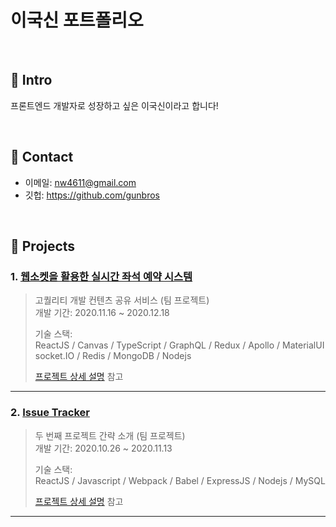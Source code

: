# 이국신 포트폴리오

</br>

## :pushpin: Intro

프론트엔드 개발자로 성장하고 싶은 이국신이라고 합니다!

</br>

## :pushpin: Contact

- 이메일: nw4611@gmail.com
- 깃헙: https://github.com/gunbros

</br>

## :pushpin: Projects

### 1. [웹소켓을 활용한 실시간 좌석 예약 시스템](https://github.com/boostcamp-2020/Project07-A-RealTime-Seat-Reservation-System)

> 고퀄리티 개발 컨텐츠 공유 서비스 (팀 프로젝트)  
> 개발 기간: 2020.11.16 ~ 2020.12.18
>
> 기술 스택:  
> ReactJS / Canvas / TypeScript / GraphQL / Redux / Apollo / MaterialUI
> socket.IO / Redis / MongoDB / Nodejs
>
> [프로젝트 상세 설명](https://github.com/boostcamp-2020/Project07-A-RealTime-Seat-Reservation-System) 참고

---

### 2. [Issue Tracker](https://github.com/GunBros/IssueTracker-21)

> 두 번째 프로젝트 간략 소개 (팀 프로젝트)  
> 개발 기간: 2020.10.26 ~ 2020.11.13
>
> 기술 스택:  
> ReactJS / Javascript / Webpack / Babel / ExpressJS / Nodejs / MySQL
>
> [프로젝트 상세 설명](https://github.com/GunBros/IssueTracker-21) 참고

---
